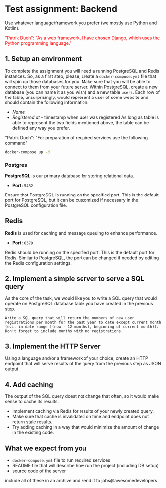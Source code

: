 # Test assignment: Backend
Use whatever language/framework you prefer (we mostly use Python and Kotlin).

<p style="color: red;">"Patrik Duch": "As a web framework, I have chosen Django, which uses the Python programming language."</p>


## 1. Setup an environment
To complete the assignment you will need a running PostgreSQL and Redis instances. So, as a first step, please, create a `docker-compose.yml` file that will spin up those databases for you. Make sure that you will be able to connect to them from your future server.
Within PostgreSQL, create a new database (you can name it as you wish) and a new table `users`. Each row of the table, unsurprisingly, would represent a user of some website and should contain the following information:
* *Name*
* *Registered at*  - timestamp when user was registered
As long as table is able to represent the two fields mentioned above, the table can be defined any way you prefer.

"Patrik Duch": "For preparation of required services use the following command"

```bash
docker-compose up -d
```

### Postgres

**PostgreSQL** is our primary database for storing relational data.

- **Port:** `5432`

Ensure that PostgreSQL is running on the specified port. This is the default port for PostgreSQL, but it can be customized if necessary in the PostgreSQL configuration file.

## Redis

**Redis** is used for caching and message queuing to enhance performance.

- **Port:** `6379`

Redis should be running on the specified port. This is the default port for Redis. Similar to PostgreSQL, the port can be changed if needed by editing the Redis configuration settings.



## 2. Implement a simple server to serve a SQL query
As the core of the task, we would like you to write a SQL query that would operate on PostgreSQL database table you have created in the previous step.
```
Write a SQL query that will return the numbers of new user registrations per month for the past year to date except current month (e.i. in date range [(now - 12 months), beginning of current month)). Don't forget to include months with no registrations.
```
## 3. Implement the HTTP Server
Using a language and/or a framework of your choice, create an HTTP endpoint that will serve results of the query from the previous step as JSON output.
## 4. Add caching
The output of the SQL query doest not change that often, so it would make sense to cache its results.
* Implement caching via Redis for results of your newly created query.
* Make sure that cache is invalidated on time and endpoint does not return stale results.
* Try adding caching in a way that would minimize the amount of change in the existing code.

## What we expect from you

* `docker-compose.yml` file to run required services
* README file that will describe how run the project (including DB setup)
* source code of the server

include all of these in an archive and send it to jobs@awesomedevelopers
